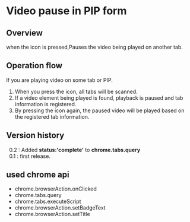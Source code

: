 # Video pause in PIP form

## Overview
when the icon is pressed,Pauses the video being played on another tab.

## Operation flow
If you are playing video on some tab or PIP.
1. When you press the icon, all tabs will be scanned.
1. If a video element being played is found, playback is paused and tab information is registered.
1. By pressing the icon again, the paused video will be played based on the registered tab information.

## Version history
&nbsp; 0.2 : Added **status:'complete'** to **chrome.tabs.query**  
&nbsp; 0.1 : first release.

## used **chrome api**
- chrome.browserAction.onClicked
- chrome.tabs.query
- chrome.tabs.executeScript
- chrome.browserAction.setBadgeText
- chrome.browserAction.setTitle